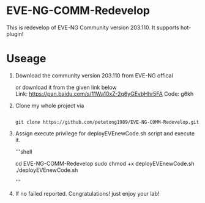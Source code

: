 # EVE-NG-COMM-Redevelop
This is redevelop of EVE-NG Community version 203.110. It supports hot-plugin!  


# Useage

1. Download the community version 203.110 from EVE-NG offical  

    or download it from the given link below  
    Link: https://pan.baidu.com/s/11Wa10xZ-2q6yGEvbHhr5FA Code: g6kh

2. Clone my whole project via    

    ```shell

    git clone https://github.com/petetong1989/EVE-NG-COMM-Redevelop.git
    
    ```

3. Assign execute privilege for deployEVEnewCode.sh script and execute it.  

    '''shell
    
    cd EVE-NG-COMM-Redevelop
    sudo chmod +x deployEVEnewCode.sh
    ./deployEVEnewCode.sh
    
    '''

4. If no failed reported. Congratulations! just enjoy your lab!
